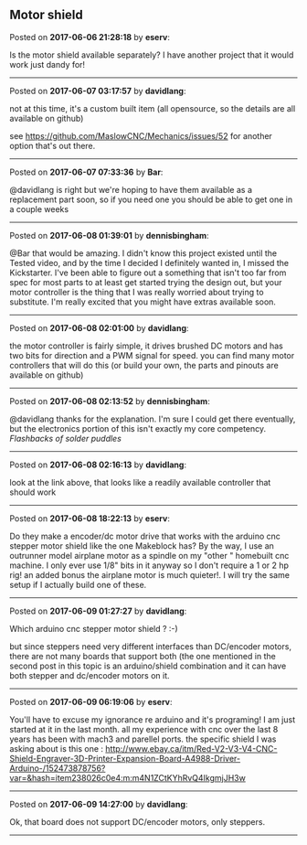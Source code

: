 ## Motor shield
Posted on **2017-06-06 21:28:18** by **eserv**:

Is the motor shield available separately? I have another project that it would work just dandy for!

---

Posted on **2017-06-07 03:17:57** by **davidlang**:

not at this time, it's a custom built item (all opensource, so the details are all available on github)

see https://github.com/MaslowCNC/Mechanics/issues/52 for another option that's out there.

---

Posted on **2017-06-07 07:33:36** by **Bar**:

@davidlang is right but we're hoping to have them available as a replacement part soon, so if you need one you should be able to get one in a couple weeks

---

Posted on **2017-06-08 01:39:01** by **dennisbingham**:

@Bar that would be amazing. I didn't know this project existed until the Tested video, and by the time I decided I definitely wanted in, I missed the Kickstarter. 
I've been able to figure out a something that isn't too far from spec for most parts to at least get started trying the design out, but your motor controller is the thing that I was really worried about trying to substitute. I'm really excited that you might have extras available soon.

---

Posted on **2017-06-08 02:01:00** by **davidlang**:

the motor controller is fairly simple, it drives brushed DC motors and has two bits for direction and a PWM signal for speed. you can find many motor controllers that will do this (or build your own, the parts and pinouts are available on github)

---

Posted on **2017-06-08 02:13:52** by **dennisbingham**:

@davidlang thanks for the explanation. I'm sure I could get there eventually, but the electronics portion of this isn't exactly my core competency. *Flashbacks of solder puddles*

---

Posted on **2017-06-08 02:16:13** by **davidlang**:

look at the link above, that looks like a readily available controller that should work

---

Posted on **2017-06-08 18:22:13** by **eserv**:

Do they make a encoder/dc motor drive that works with the arduino cnc stepper motor shield like the one  Makeblock has? By the way,  I use an outrunner model airplane motor as a spindle on my "other " homebuilt cnc machine. I only ever use 1/8" bits in it anyway so I don't require a 1 or 2 hp rig! an added bonus the airplane motor is much quieter!. I will try the same setup if I actually build one of these.

---

Posted on **2017-06-09 01:27:27** by **davidlang**:

Which arduino cnc stepper motor shield ? :-)

but since steppers need very different interfaces than DC/encoder motors, there are not many boards that support both (the one mentioned in the second post in this topic is an arduino/shield combination and it can have both stepper and dc/encoder motors on it.

---

Posted on **2017-06-09 06:19:06** by **eserv**:

You'll have to excuse my ignorance re arduino and it's programing! I am just started at it in the last month. all my experience with cnc over the last 8 years has been with mach3 and parellel ports. the specific shield I was asking about is this one : http://www.ebay.ca/itm/Red-V2-V3-V4-CNC-Shield-Engraver-3D-Printer-Expansion-Board-A4988-Driver-Arduino-/152473878756?var=&hash=item238026c0e4:m:m4N1ZCtKYhRvQ4IkgmjJH3w

---

Posted on **2017-06-09 14:27:00** by **davidlang**:

Ok, that board does not support DC/encoder motors, only steppers.

---

